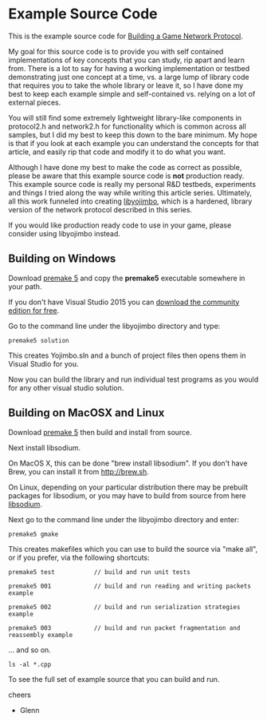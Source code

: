 Example Source Code
===================

This is the example source code for [Building a Game Network Protocol](http://gafferongames.com/building-a-game-network-protocol/).

My goal for this source code is to provide you with self contained implementations of key concepts that you can study, rip apart and learn from. There is a lot to say for having a working implementation or testbed demonstrating just one concept at a time, vs. a large lump of library code that requires you to take the whole library or leave it, so I have done my best to keep each example simple and self-contained vs. relying on a lot of external pieces.

You will still find some extremely lightweight library-like components in protocol2.h and network2.h for functionality which is common across all samples, but I did my best to keep this down to the bare minimum. My hope is that if you look at each example you can understand the concepts for that article, and easily rip that code and modify it to do what you want.

Although I have done my best to make the code as correct as possible, please be aware that this example source code is **not** production ready. This example source code is really my personal R&D testbeds, experiments and things I tried along the way while writing this article series. Ultimately, all this work funneled into creating [libyojimbo](http://gafferongames.com/2016/06/17/introducing-libyojimbo/), which is a hardened, library version of the network protocol described in this series.

If you would like production ready code to use in your game, please consider using libyojimbo instead.

## Building on Windows

Download [premake 5](https://premake.github.io/download.html) and copy the **premake5** executable somewhere in your path.

If you don't have Visual Studio 2015 you can [download the community edition for free](https://www.visualstudio.com/en-us/downloads/download-visual-studio-vs.aspx).

Go to the command line under the libyojimbo directory and type:

    premake5 solution

This creates Yojimbo.sln and a bunch of project files then opens them in Visual Studio for you.

Now you can build the library and run individual test programs as you would for any other visual studio solution.

## Building on MacOSX and Linux

Download [premake 5](https://premake.github.io/download.html) then build and install from source.

Next install libsodium.

On MacOS X, this can be done "brew install libsodium". If you don't have Brew, you can install it from <http://brew.sh>.

On Linux, depending on your particular distribution there may be prebuilt packages for libsodium, or you may have to build from source from here [libsodium](https://github.com/jedisct1/libsodium/releases).

Next go to the command line under the libyojimbo directory and enter:

    premake5 gmake

This creates makefiles which you can use to build the source via "make all", or if you prefer, via the following shortcuts:

    premake5 test           // build and run unit tests

    premake5 001            // build and run reading and writing packets example

    premake5 002            // build and run serialization strategies example

    premake5 003            // build and run packet fragmentation and reassembly example

... and so on. 

    ls -al *.cpp
    
To see the full set of example source that you can build and run.

cheers 

- Glenn
